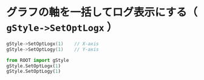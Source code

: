 # グラフの軸を一括してログ表示にする（ ``gStyle->SetOptLogx`` ）

```cpp
gStyle->SetOptLogx(1)    // X-axis
gStyle->SetOptLogy(1)    // Y-axis
```

```python
from ROOT import gStyle
gStyle.SetOptLogx(1)
gStyle.SetOptLogy(1)
```
